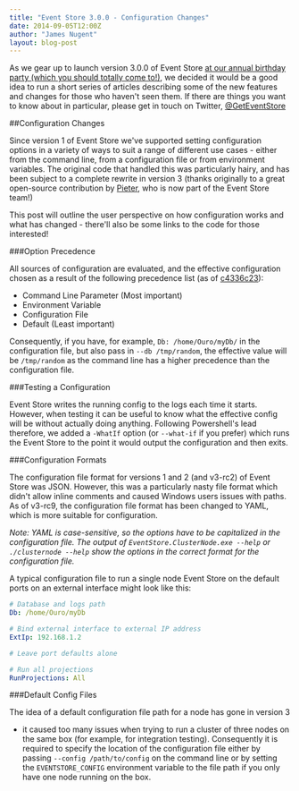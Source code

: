 ```yaml
---
title: "Event Store 3.0.0 - Configuration Changes"
date: 2014-09-05T12:00Z
author: "James Nugent"
layout: blog-post
---
```


<p class="lead">As we gear up to launch version 3.0.0 of Event Store <a href="http://geteventstore.com/two-years-on">at our annual birthday
party (which you should totally come
to!)</a>, we decided it would be a good
idea to run a short series of articles describing some of the new features and
changes for those who haven't seen them. If there are things you want to know
about in particular, please get in touch on Twitter,
<a href="https://twitter.com/GetEventStore">@GetEventStore</a></p>

##Configuration Changes

Since version 1 of Event Store we've supported setting configuration options in
a variety of ways to suit a range of different use cases - either from the
command line, from a configuration file or from environment variables. The
original code that handled this was particularly hairy, and has been subject to
a complete rewrite in version 3 (thanks originally to a great open-source
contribution by [Pieter](http://pieterg.com), who is now part of the Event
Store team!)

This post will outline the user perspective on how configuration works and what
has changed - there'll also be some links to the code for those interested!

###Option Precedence

All sources of configuration are evaluated, and the effective configuration
chosen as a result of the following precedence list (as of
[c4336c23](https://github.com/EventStore/EventStore/commit/c4336c234f15a2bf3807ec6960031015f8ceac83)):

- Command Line Parameter (Most important)
- Environment Variable
- Configuration File
- Default (Least important)

Consequently, if you have, for example, `Db: /home/Ouro/myDb/` in the
configuration file, but also pass in `--db /tmp/random`, the effective value
will be `/tmp/random` as the command line has a higher precedence than the
configuration file.

###Testing a Configuration

Event Store writes the running config to the logs each time it starts. However,
when testing it can be useful to know what the effective config will be without
actually doing anything. Following Powershell's lead therefore, we added a
`-WhatIf` option (or `--what-if` if you prefer) which runs the Event Store to
the point it would output the configuration and then exits.

###Configuration Formats

The configuration file format for versions 1 and 2 (and v3-rc2) of Event Store
was JSON. However, this was a particularly nasty file format which didn't allow
inline comments and caused Windows users issues with paths. As of v3-rc9, the
configuration file format has been changed to YAML, which is more suitable for
configuration.

*Note: YAML is case-sensitive, so the options have to be capitalized in the
configuration file. The output of `EventStore.ClusterNode.exe --help` or
`./clusternode --help` show the options in the correct format for the
configuration file.*

A typical configuration file to run a single node Event Store on the default
ports on an external interface might look like this:

```yaml
# Database and logs path
Db: /home/Ouro/myDb

# Bind external interface to external IP address
ExtIp: 192.168.1.2

# Leave port defaults alone

# Run all projections
RunProjections: All
```

###Default Config Files

The idea of a default configuration file path for a node has gone in version 3
- it caused too many issues when trying to run a cluster of three nodes on the
same box (for example, for integration testing). Consequently it is required to
specify the location of the configuration file either by passing `--config
/path/to/config` on the command line or by setting the `EVENTSTORE_CONFIG`
environment variable to the file path if you only have one node running on the
box.
